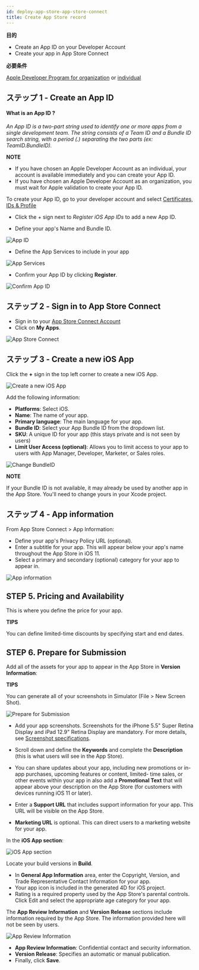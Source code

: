 ```yaml
---
id: deploy-app-store-app-store-connect
title: Create App Store record
---
```

<div class = "objectives"> 

**目的**

* Create an App ID on your Developer Account
* Create your app in App Store Connect</div> <div class = "prerequisites"> 

**必要条件**

[Apple Developer Program for organization](register-apple-developer-program-organization.html) or [individual](register-apple-developer-program-individual.html)</div> 

## ステップ 1 - Create an App ID

#### What is an App ID ?

*An App ID is a two-part string used to identify one or more apps from a single development team. The string consists of a Team ID and a Bundle ID search string, with a period (.) separating the two parts (ex: TeamID.BundleID).*<div class = "tips"> 

**NOTE**

* If you have chosen an Apple Developer Account as an individual, your account is available immediately and you can create your App ID.
* If you have chosen an Apple Developer Account as an organization, you must wait for Apple validation to create your App ID.</div> 

To create your App ID, go to your developer account and select [Certificates, IDs & Profile](https://developer.apple.com/account/ios/identifier/bundle)

* Click the + sign next to *Register iOS App IDs* to add a new App ID.

* Define your app's Name and Bundle ID.

![App ID](assets/en/deploy-app-store/Developer-account-App-ID.png)

* Define the App Services to include in your app

![App Services](assets/en/deploy-app-store/App-Services-to-include.png)

* Confirm your App ID by clicking **Register**.

![Confirm App ID](assets/en/deploy-app-store/Confirm-App-ID.png)

## ステップ 2 - Sign in to App Store Connect

* Sign in to your [App Store Connect Account](https://appstoreconnect.apple.com)
* Click on **My Apps**.

![App Store Connect](assets/en/deploy-app-store/App-Store-Connect-home-page.png)

## ステップ 3 - Create a new iOS App

Click the **+** sign in the top left corner to create a new iOS App.

![Create a new iOS App](assets/en/deploy-app-store/Create-new-iOS-App.png)

Add the following information:

* **Platforms**: Select iOS.
* **Name**: The name of your app.
* **Primary language**: The main language for your app.
* **Bundle ID**: Select your App Bundle ID from the dropdown list.
* **SKU**: A unique ID for your app (this stays private and is not seen by users)
* **Limit User Access (optional)**: Allows you to limit access to your app to users with App Manager, Developer, Marketer, or Sales roles.

![Change BundleID](assets/en/deploy-app-store/Change-BundleID-Xcode-Project.png)<div class = "tips"> 

**NOTE**

If your Bundle ID is not available, it may already be used by another app in the App Store. You'll need to change yours in your Xcode project.</div> 

## ステップ 4 - App information

From App Store Connect > App Information:

* Define your app's Privacy Policy URL (optional).
* Enter a subtitle for your app. This will appear below your app's name throughout the App Store in iOS 11.
* Select a primary and secondary (optional) category for your app to appear in.

![App information](assets/en/deploy-app-store/App-Store-Connect-app-information.png)

## STEP 5. Pricing and Availability

This is where you define the price for your app.<div class = "tips"> 

**TIPS**

You can define limited-time discounts by specifying start and end dates.</div> 

## STEP 6. Prepare for Submission

Add all of the assets for your app to appear in the App Store in **Version Information**:<div class = "tips"> 

**TIPS**

You can generate all of your screenshots in Simulator (File > New Screen Shot).</div> 

![Prepare for Submission](assets/en/deploy-app-store/Prepare-for-submission-screenshot-description.png)

* Add your app screenshots. Screenshots for the iPhone 5.5" Super Retina Display and iPad 12.9" Retina Display are mandatory. For more details, see [Screenshot specifications](https://help.apple.com/app-store-connect/#/devd274dd925).

* Scroll down and define the **Keywords** and complete the **Description** (this is what users will see in the App Store).

* You can share updates about your app, including new promotions or in-app purchases, upcoming features or content, limited- time sales, or other events within your app in also add a **Promotional Text** that will appear above your description on the App Store (for customers with devices running iOS 11 or later).
* Enter a **Support URL** that includes support information for your app. This URL will be visible on the App Store.
* **Marketing URL** is optional. This can direct users to a marketing website for your app. 

In the **iOS App section**:

![iOS App section](assets/en/deploy-app-store/Prepare-for-submission-build-icon.png)

Locate your build versions in **Build**.

* In **General App Information** area, enter the Copyright, Version, and Trade Representative Contact Information for your app.
* Your app icon is included in the generated 4D for iOS project.
* Rating is a required property used by the App Store's parental controls. Click Edit and select the appropriate age category for your app.

The **App Review Information** and **Version Release** sections include information required by the App Store. The information provided here will not be seen by users.

![App Review Information](assets/en/deploy-app-store/Prepare-for-submission-review-information.png)

* **App Review Information**: Confidential contact and security information. 
* **Version Release**: Specifies an automatic or manual publication.
* Finally, click **Save**.